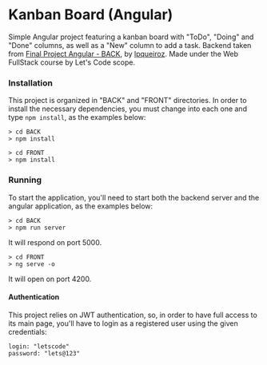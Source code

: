 # Kanban Board (Angular)

Simple Angular project featuring a kanban board with "ToDo", "Doing" and "Done" columns, as well as a "New" column to add a task. Backend taken from [Final Project Angular - BACK](https://github.com/lpqueiroz/ProjetoFinalAngular), by [lpqueiroz](https://github.com/lpqueiroz). Made under the Web FullStack course by Let's Code scope.

### Installation

This project is organized in "BACK" and "FRONT" directories. In order to install the necessary dependencies, you must change into each one and type <code>npm install</code>, as the examples below:

```
> cd BACK
> npm install
```

```
> cd FRONT
> npm install
```

### Running

To start the application, you'll need to start both the backend server and the angular application, as the examples below:

```
> cd BACK
> npm run server
```
It will respond on port 5000.
```
> cd FRONT
> ng serve -o
```
It will open on port 4200.

#### Authentication

This project relies on JWT authentication, so, in order to have full access to its main page, you'll have to login as a registered user using the given credentials:

```
login: "letscode"
password: "lets@123"
```
